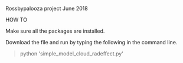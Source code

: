 Rossbypalooza project June 2018

HOW TO

Make sure all the packages are installed.

Download the file and run by typing the following in the command line.

> python 'simple_model_cloud_radeffect.py'

